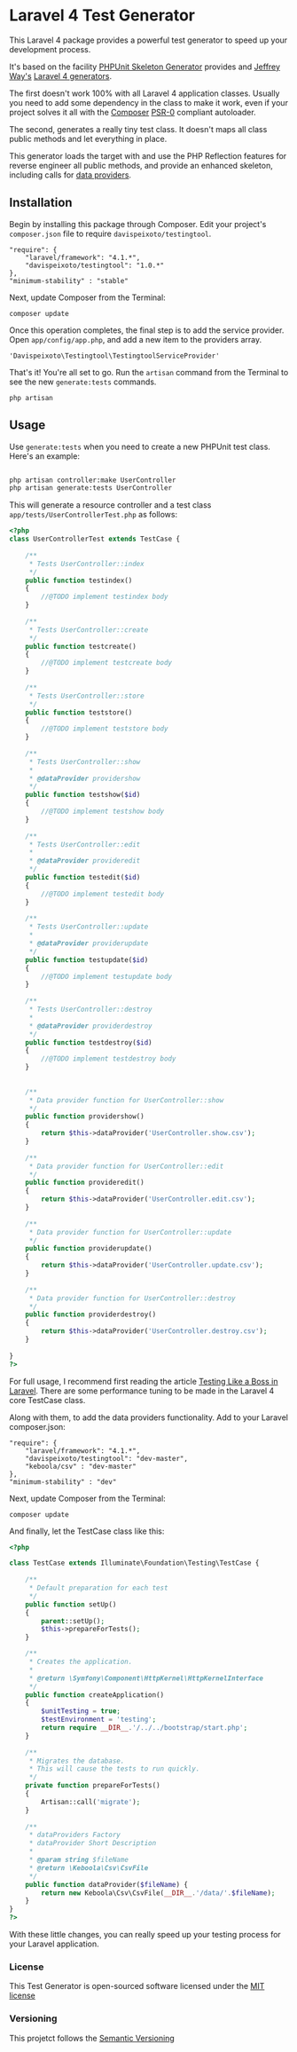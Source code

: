Laravel 4 Test Generator
========================

This Laravel 4 package provides a powerful test generator to speed up your development process.

It's based on the facility [PHPUnit Skeleton Generator](http://phpunit.de/manual/current/en/skeleton-generator.html) provides and [Jeffrey Way's](http://jeffrey-way.com/) [Laravel 4 generators](https://github.com/JeffreyWay/Laravel-4-Generators).

The first doesn't work 100% with all Laravel 4 application classes. Usually you need to add some dependency in the class to make it work, even if your project solves it all with the [Composer](https://getcomposer.org/) [PSR-0](https://github.com/php-fig/fig-standards/blob/master/accepted/PSR-0.md) compliant autoloader.

The second, generates a really tiny test class. It doesn't maps all class public methods and let everything in place.

This generator loads the target with and use the PHP Reflection features for reverse engineer all public methods, and provide an enhanced skeleton, including calls for [data providers](http://phpunit.de/manual/current/en/writing-tests-for-phpunit.html#writing-tests-for-phpunit.data-providers).

Installation
------------

Begin by installing this package through Composer. Edit your project's `composer.json` file to require `davispeixoto/testingtool`.

	"require": {
		"laravel/framework": "4.1.*",
		"davispeixoto/testingtool": "1.0.*"
	},
	"minimum-stability" : "stable"

Next, update Composer from the Terminal:

    composer update

Once this operation completes, the final step is to add the service provider. Open `app/config/app.php`, and add a new item to the providers array.

    'Davispeixoto\Testingtool\TestingtoolServiceProvider'

That's it! You're all set to go. Run the `artisan` command from the Terminal to see the new `generate:tests` commands.

    php artisan

Usage
-----

Use `generate:tests` when you need to create a new PHPUnit test class.
Here's an example:

```bash

php artisan controller:make UserController
php artisan generate:tests UserController
```

This will generate a resource controller and a test class `app/tests/UserControllerTest.php` as follows:

```php
<?php
class UserControllerTest extends TestCase {
	
	/**
	 * Tests UserController::index
	 */
	public function testindex()
	{
		//@TODO implement testindex body
	}
	
	/**
	 * Tests UserController::create
	 */
	public function testcreate()
	{
		//@TODO implement testcreate body
	}
	
	/**
	 * Tests UserController::store
	 */
	public function teststore()
	{
		//@TODO implement teststore body
	}
	
	/**
	 * Tests UserController::show
	 *
	 * @dataProvider providershow
	 */
	public function testshow($id)
	{
		//@TODO implement testshow body
	}
	
	/**
	 * Tests UserController::edit
	 *
	 * @dataProvider provideredit
	 */
	public function testedit($id)
	{
		//@TODO implement testedit body
	}
	
	/**
	 * Tests UserController::update
	 *
	 * @dataProvider providerupdate
	 */
	public function testupdate($id)
	{
		//@TODO implement testupdate body
	}
	
	/**
	 * Tests UserController::destroy
	 *
	 * @dataProvider providerdestroy
	 */
	public function testdestroy($id)
	{
		//@TODO implement testdestroy body
	}
	
	
	/**
	 * Data provider function for UserController::show
	 */
	public function providershow()
	{
		return $this->dataProvider('UserController.show.csv');
	}
	
	/**
	 * Data provider function for UserController::edit
	 */
	public function provideredit()
	{
		return $this->dataProvider('UserController.edit.csv');
	}
	
	/**
	 * Data provider function for UserController::update
	 */
	public function providerupdate()
	{
		return $this->dataProvider('UserController.update.csv');
	}
	
	/**
	 * Data provider function for UserController::destroy
	 */
	public function providerdestroy()
	{
		return $this->dataProvider('UserController.destroy.csv');
	}
	
}
?>
```

For full usage, I recommend first reading the article [Testing Like a Boss in Laravel](http://code.tutsplus.com/tutorials/testing-like-a-boss-in-laravel-models--net-30087). There are some performance tuning to be made in the Laravel 4 core TestCase class.

Along with them, to add the data providers functionality. Add to your Laravel composer.json:

	"require": {
		"laravel/framework": "4.1.*",
		"davispeixoto/testingtool": "dev-master",
		"keboola/csv" : "dev-master"
	},
	"minimum-stability" : "dev"
	
Next, update Composer from the Terminal:

    composer update
	
And finally, let the TestCase class like this:

```php
<?php

class TestCase extends Illuminate\Foundation\Testing\TestCase {
	
	/**
	 * Default preparation for each test
	 */
	public function setUp()
	{
		parent::setUp();
		$this->prepareForTests();
	}

	/**
	 * Creates the application.
	 *
	 * @return \Symfony\Component\HttpKernel\HttpKernelInterface
	 */
	public function createApplication()
	{
		$unitTesting = true;
		$testEnvironment = 'testing';
		return require __DIR__.'/../../bootstrap/start.php';
	}
	
	/**
	 * Migrates the database.
	 * This will cause the tests to run quickly.
	 */
	private function prepareForTests()
	{
		Artisan::call('migrate');
	}
	
	/**
	 * dataProviders Factory
	 * dataProvider Short Description
	 *
	 * @param string $fileName
	 * @return \Keboola\Csv\CsvFile
	 */
	public function dataProvider($fileName) {
		return new Keboola\Csv\CsvFile(__DIR__.'/data/'.$fileName);
	}
}
?>
```

With these little changes, you can really speed up your testing process for your Laravel application.

### License

This Test Generator is open-sourced software licensed under the [MIT license](http://opensource.org/licenses/MIT)

### Versioning

This projetct follows the [Semantic Versioning](http://semver.org/)
